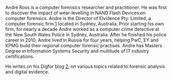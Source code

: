 Andre Ross is a computer forensics researcher and practitioner. He was
first to discover the impact of wear-levelling in NAND Flash Devices on
computer forensics. Andre is the Director of Elvidence Pty. Limited, a
computer forensic firm [1](https://www.elvidence.com.au) located in
Sydney, Australia. Prior starting his own firm, for nearly a decade
Andre worked as a computer crime detective at the New South Wales Police
in Sydney, Australia. After he finished his police career in 2010, Andre
lived in Russia for four years, helping PwC, EY and KPMG build their
regional computer forensic practises. Andre has Masters Degree in
Information Systems Security and multitude of IT industry
certifications.

He writes on his Digfor blog [2](http://digfor.blogspot.com.au), on
various topics related to forensic analysis and digital evidence.